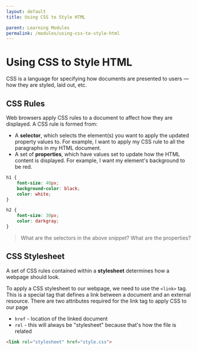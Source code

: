 ```yaml
---
layout: default
title: Using CSS to Style HTML

parent: Learning Modules
permalink: /modules/using-css-to-style-html
---
```


# Using CSS to Style HTML
CSS is a language for specifying how documents are presented to users — how they are styled, laid out, etc.

## CSS Rules
Web browsers apply CSS rules to a document to affect how they are displayed. A CSS rule is formed from:

* A **selector**, which selects the element(s) you want to apply the updated property values to. For example, I want to apply my CSS rule to all the paragraphs in my HTML document.
* A set of **properties**, which have values set to update how the HTML content is displayed. For example, I want my element's background to be red.

```css
h1 {
    font-size: 40px;
    background-color: black;
    color: white;
}

h2 {
    font-size: 30px;
    color: darkgray;
}
```

> What are the selectors in the above snippet? 
> What are the properties?


## CSS Stylesheet
A set of CSS rules contained within a **stylesheet** determines how a webpage should look. 

To apply a CSS stylesheet to our webpage, we need to use the `<link>` tag. This is a special tag that defines a link between a document and an external resource. There are two attributes required for the link tag to apply CSS to our page

* `href` - location of the linked document
* `rel` - this will always be "stylesheet" because that's how the file is related

```html
<link rel="stylesheet" href="style.css">
```
